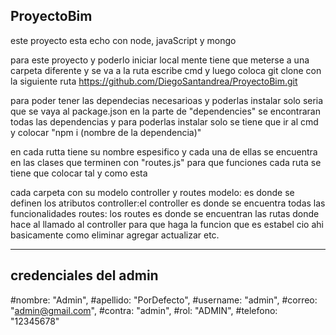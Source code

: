 ## ProyectoBim
este proyecto esta echo con node, javaScript y mongo

para este proyecto y poderlo iniciar local mente tiene que meterse a una carpeta diferente y se va a la ruta escribe cmd y luego coloca git clone con la siguiente ruta 
https://github.com/DiegoSantandrea/ProyectoBim.git

para poder tener las dependecias necesarioas y poderlas instalar solo seria que se vaya al package.json en la parte de "dependencies" se encontraran todas las dependencias 
y para poderlas instalar solo se tiene que ir al cmd y colocar "npm i (nombre de la dependencia)"

en cada rutta tiene su nombre espesifico y cada una de ellas se encuentra en las clases que terminen con "routes.js" para que funciones cada ruta se tiene que colocar tal y como esta 

cada carpeta con su modelo controller y routes 
modelo: es donde se definen los atributos 
controller:el controller es  donde se encuentra todas las funcionalidades 
routes: los routes es donde se encuentran las rutas donde hace al llamado al controller para que haga la
funcion que es estabel cio ahi basicamente como eliminar agregar actualizar etc.

-----------------------------------------------------------------------------------------------------------------------
## credenciales del admin 
#nombre: "Admin",
#apellido: "PorDefecto",
#username: "admin",
#correo: "admin@gmail.com",
#contra: "admin",
#rol: "ADMIN",
#telefono: "12345678"
